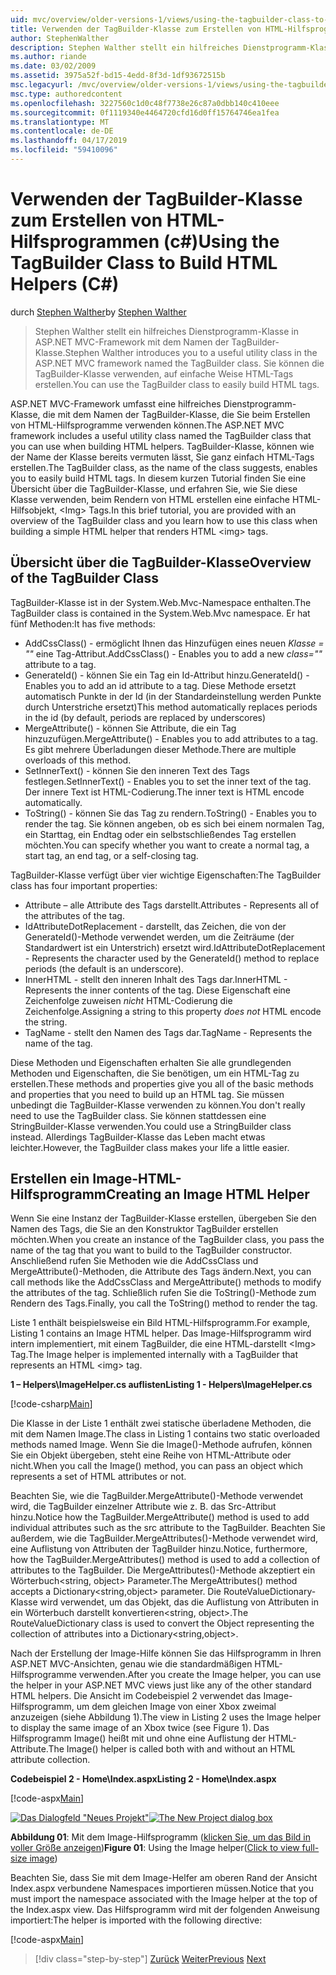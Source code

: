 ```yaml
---
uid: mvc/overview/older-versions-1/views/using-the-tagbuilder-class-to-build-html-helpers-cs
title: Verwenden der TagBuilder-Klasse zum Erstellen von HTML-Hilfsprogrammen (c#) | Microsoft-Dokumentation
author: StephenWalther
description: Stephen Walther stellt ein hilfreiches Dienstprogramm-Klasse in ASP.NET MVC-Framework mit dem Namen der TagBuilder-Klasse. Sie können die TagBuilder-Klasse, um problemlos verwenden...
ms.author: riande
ms.date: 03/02/2009
ms.assetid: 3975a52f-bd15-4edd-8f3d-1df93672515b
msc.legacyurl: /mvc/overview/older-versions-1/views/using-the-tagbuilder-class-to-build-html-helpers-cs
msc.type: authoredcontent
ms.openlocfilehash: 3227560c1d0c48f7738e26c87a0dbb140c410eee
ms.sourcegitcommit: 0f1119340e4464720cfd16d0ff15764746ea1fea
ms.translationtype: MT
ms.contentlocale: de-DE
ms.lasthandoff: 04/17/2019
ms.locfileid: "59410096"
---
```

# <a name="using-the-tagbuilder-class-to-build-html-helpers-c"></a><span data-ttu-id="1a72e-104">Verwenden der TagBuilder-Klasse zum Erstellen von HTML-Hilfsprogrammen (c#)</span><span class="sxs-lookup"><span data-stu-id="1a72e-104">Using the TagBuilder Class to Build HTML Helpers (C#)</span></span>

<span data-ttu-id="1a72e-105">durch [Stephen Walther](https://github.com/StephenWalther)</span><span class="sxs-lookup"><span data-stu-id="1a72e-105">by [Stephen Walther](https://github.com/StephenWalther)</span></span>

> <span data-ttu-id="1a72e-106">Stephen Walther stellt ein hilfreiches Dienstprogramm-Klasse in ASP.NET MVC-Framework mit dem Namen der TagBuilder-Klasse.</span><span class="sxs-lookup"><span data-stu-id="1a72e-106">Stephen Walther introduces you to a useful utility class in the ASP.NET MVC framework named the TagBuilder class.</span></span> <span data-ttu-id="1a72e-107">Sie können die TagBuilder-Klasse verwenden, auf einfache Weise HTML-Tags erstellen.</span><span class="sxs-lookup"><span data-stu-id="1a72e-107">You can use the TagBuilder class to easily build HTML tags.</span></span>


<span data-ttu-id="1a72e-108">ASP.NET MVC-Framework umfasst eine hilfreiches Dienstprogramm-Klasse, die mit dem Namen der TagBuilder-Klasse, die Sie beim Erstellen von HTML-Hilfsprogramme verwenden können.</span><span class="sxs-lookup"><span data-stu-id="1a72e-108">The ASP.NET MVC framework includes a useful utility class named the TagBuilder class that you can use when building HTML helpers.</span></span> <span data-ttu-id="1a72e-109">TagBuilder-Klasse, können wie der Name der Klasse bereits vermuten lässt, Sie ganz einfach HTML-Tags erstellen.</span><span class="sxs-lookup"><span data-stu-id="1a72e-109">The TagBuilder class, as the name of the class suggests, enables you to easily build HTML tags.</span></span> <span data-ttu-id="1a72e-110">In diesem kurzen Tutorial finden Sie eine Übersicht über die TagBuilder-Klasse, und erfahren Sie, wie Sie diese Klasse verwenden, beim Rendern von HTML erstellen eine einfache HTML-Hilfsobjekt, &lt;Img&gt; Tags.</span><span class="sxs-lookup"><span data-stu-id="1a72e-110">In this brief tutorial, you are provided with an overview of the TagBuilder class and you learn how to use this class when building a simple HTML helper that renders HTML &lt;img&gt; tags.</span></span>

## <a name="overview-of-the-tagbuilder-class"></a><span data-ttu-id="1a72e-111">Übersicht über die TagBuilder-Klasse</span><span class="sxs-lookup"><span data-stu-id="1a72e-111">Overview of the TagBuilder Class</span></span>

<span data-ttu-id="1a72e-112">TagBuilder-Klasse ist in der System.Web.Mvc-Namespace enthalten.</span><span class="sxs-lookup"><span data-stu-id="1a72e-112">The TagBuilder class is contained in the System.Web.Mvc namespace.</span></span> <span data-ttu-id="1a72e-113">Er hat fünf Methoden:</span><span class="sxs-lookup"><span data-stu-id="1a72e-113">It has five methods:</span></span>

- <span data-ttu-id="1a72e-114">AddCssClass() - ermöglicht Ihnen das Hinzufügen eines neuen *Klasse = ""* eine Tag-Attribut.</span><span class="sxs-lookup"><span data-stu-id="1a72e-114">AddCssClass() - Enables you to add a new *class=""* attribute to a tag.</span></span>
- <span data-ttu-id="1a72e-115">GenerateId() - können Sie ein Tag ein Id-Attribut hinzu.</span><span class="sxs-lookup"><span data-stu-id="1a72e-115">GenerateId() - Enables you to add an id attribute to a tag.</span></span> <span data-ttu-id="1a72e-116">Diese Methode ersetzt automatisch Punkte in der Id (in der Standardeinstellung werden Punkte durch Unterstriche ersetzt)</span><span class="sxs-lookup"><span data-stu-id="1a72e-116">This method automatically replaces periods in the id (by default, periods are replaced by underscores)</span></span>
- <span data-ttu-id="1a72e-117">MergeAttribute() - können Sie Attribute, die ein Tag hinzuzufügen.</span><span class="sxs-lookup"><span data-stu-id="1a72e-117">MergeAttribute() - Enables you to add attributes to a tag.</span></span> <span data-ttu-id="1a72e-118">Es gibt mehrere Überladungen dieser Methode.</span><span class="sxs-lookup"><span data-stu-id="1a72e-118">There are multiple overloads of this method.</span></span>
- <span data-ttu-id="1a72e-119">SetInnerText() - können Sie den inneren Text des Tags festlegen.</span><span class="sxs-lookup"><span data-stu-id="1a72e-119">SetInnerText() - Enables you to set the inner text of the tag.</span></span> <span data-ttu-id="1a72e-120">Der innere Text ist HTML-Codierung.</span><span class="sxs-lookup"><span data-stu-id="1a72e-120">The inner text is HTML encode automatically.</span></span>
- <span data-ttu-id="1a72e-121">ToString() - können Sie das Tag zu rendern.</span><span class="sxs-lookup"><span data-stu-id="1a72e-121">ToString() - Enables you to render the tag.</span></span> <span data-ttu-id="1a72e-122">Sie können angeben, ob es sich bei einem normalen Tag, ein Starttag, ein Endtag oder ein selbstschließendes Tag erstellen möchten.</span><span class="sxs-lookup"><span data-stu-id="1a72e-122">You can specify whether you want to create a normal tag, a start tag, an end tag, or a self-closing tag.</span></span>
  

<span data-ttu-id="1a72e-123">TagBuilder-Klasse verfügt über vier wichtige Eigenschaften:</span><span class="sxs-lookup"><span data-stu-id="1a72e-123">The TagBuilder class has four important properties:</span></span>

- <span data-ttu-id="1a72e-124">Attribute – alle Attribute des Tags darstellt.</span><span class="sxs-lookup"><span data-stu-id="1a72e-124">Attributes - Represents all of the attributes of the tag.</span></span>
- <span data-ttu-id="1a72e-125">IdAttributeDotReplacement - darstellt, das Zeichen, die von der GenerateId()-Methode verwendet werden, um die Zeiträume (der Standardwert ist ein Unterstrich) ersetzt wird.</span><span class="sxs-lookup"><span data-stu-id="1a72e-125">IdAttributeDotReplacement - Represents the character used by the GenerateId() method to replace periods (the default is an underscore).</span></span>
- <span data-ttu-id="1a72e-126">InnerHTML - stellt den inneren Inhalt des Tags dar.</span><span class="sxs-lookup"><span data-stu-id="1a72e-126">InnerHTML - Represents the inner contents of the tag.</span></span> <span data-ttu-id="1a72e-127">Diese Eigenschaft eine Zeichenfolge zuweisen *nicht* HTML-Codierung die Zeichenfolge.</span><span class="sxs-lookup"><span data-stu-id="1a72e-127">Assigning a string to this property *does not* HTML encode the string.</span></span>
- <span data-ttu-id="1a72e-128">TagName - stellt den Namen des Tags dar.</span><span class="sxs-lookup"><span data-stu-id="1a72e-128">TagName - Represents the name of the tag.</span></span>

<span data-ttu-id="1a72e-129">Diese Methoden und Eigenschaften erhalten Sie alle grundlegenden Methoden und Eigenschaften, die Sie benötigen, um ein HTML-Tag zu erstellen.</span><span class="sxs-lookup"><span data-stu-id="1a72e-129">These methods and properties give you all of the basic methods and properties that you need to build up an HTML tag.</span></span> <span data-ttu-id="1a72e-130">Sie müssen unbedingt die TagBuilder-Klasse verwenden zu können.</span><span class="sxs-lookup"><span data-stu-id="1a72e-130">You don't really need to use the TagBuilder class.</span></span> <span data-ttu-id="1a72e-131">Sie können stattdessen eine StringBuilder-Klasse verwenden.</span><span class="sxs-lookup"><span data-stu-id="1a72e-131">You could use a StringBuilder class instead.</span></span> <span data-ttu-id="1a72e-132">Allerdings TagBuilder-Klasse das Leben macht etwas leichter.</span><span class="sxs-lookup"><span data-stu-id="1a72e-132">However, the TagBuilder class makes your life a little easier.</span></span>

## <a name="creating-an-image-html-helper"></a><span data-ttu-id="1a72e-133">Erstellen ein Image-HTML-Hilfsprogramm</span><span class="sxs-lookup"><span data-stu-id="1a72e-133">Creating an Image HTML Helper</span></span>

<span data-ttu-id="1a72e-134">Wenn Sie eine Instanz der TagBuilder-Klasse erstellen, übergeben Sie den Namen des Tags, die Sie an den Konstruktor TagBuilder erstellen möchten.</span><span class="sxs-lookup"><span data-stu-id="1a72e-134">When you create an instance of the TagBuilder class, you pass the name of the tag that you want to build to the TagBuilder constructor.</span></span> <span data-ttu-id="1a72e-135">Anschließend rufen Sie Methoden wie die AddCssClass und MergeAttribute()-Methoden, die Attribute des Tags ändern.</span><span class="sxs-lookup"><span data-stu-id="1a72e-135">Next, you can call methods like the AddCssClass and MergeAttribute() methods to modify the attributes of the tag.</span></span> <span data-ttu-id="1a72e-136">Schließlich rufen Sie die ToString()-Methode zum Rendern des Tags.</span><span class="sxs-lookup"><span data-stu-id="1a72e-136">Finally, you call the ToString() method to render the tag.</span></span>

<span data-ttu-id="1a72e-137">Liste 1 enthält beispielsweise ein Bild HTML-Hilfsprogramm.</span><span class="sxs-lookup"><span data-stu-id="1a72e-137">For example, Listing 1 contains an Image HTML helper.</span></span> <span data-ttu-id="1a72e-138">Das Image-Hilfsprogramm wird intern implementiert, mit einem TagBuilder, die eine HTML-darstellt &lt;Img&gt; Tag.</span><span class="sxs-lookup"><span data-stu-id="1a72e-138">The Image helper is implemented internally with a TagBuilder that represents an HTML &lt;img&gt; tag.</span></span>

<span data-ttu-id="1a72e-139">**1 – Helpers\ImageHelper.cs auflisten**</span><span class="sxs-lookup"><span data-stu-id="1a72e-139">**Listing 1 - Helpers\ImageHelper.cs**</span></span>

[!code-csharp[Main](using-the-tagbuilder-class-to-build-html-helpers-cs/samples/sample1.cs)]

<span data-ttu-id="1a72e-140">Die Klasse in der Liste 1 enthält zwei statische überladene Methoden, die mit dem Namen Image.</span><span class="sxs-lookup"><span data-stu-id="1a72e-140">The class in Listing 1 contains two static overloaded methods named Image.</span></span> <span data-ttu-id="1a72e-141">Wenn Sie die Image()-Methode aufrufen, können Sie ein Objekt übergeben, steht eine Reihe von HTML-Attribute oder nicht.</span><span class="sxs-lookup"><span data-stu-id="1a72e-141">When you call the Image() method, you can pass an object which represents a set of HTML attributes or not.</span></span>

<span data-ttu-id="1a72e-142">Beachten Sie, wie die TagBuilder.MergeAttribute()-Methode verwendet wird, die TagBuilder einzelner Attribute wie z. B. das Src-Attribut hinzu.</span><span class="sxs-lookup"><span data-stu-id="1a72e-142">Notice how the TagBuilder.MergeAttribute() method is used to add individual attributes such as the src attribute to the TagBuilder.</span></span> <span data-ttu-id="1a72e-143">Beachten Sie außerdem, wie die TagBuilder.MergeAttributes()-Methode verwendet wird, eine Auflistung von Attributen der TagBuilder hinzu.</span><span class="sxs-lookup"><span data-stu-id="1a72e-143">Notice, furthermore, how the TagBuilder.MergeAttributes() method is used to add a collection of attributes to the TagBuilder.</span></span> <span data-ttu-id="1a72e-144">Die MergeAttributes()-Methode akzeptiert ein Wörterbuch&lt;string, object&gt; Parameter.</span><span class="sxs-lookup"><span data-stu-id="1a72e-144">The MergeAttributes() method accepts a Dictionary&lt;string,object&gt; parameter.</span></span> <span data-ttu-id="1a72e-145">Die RouteValueDictionary-Klasse wird verwendet, um das Objekt, das die Auflistung von Attributen in ein Wörterbuch darstellt konvertieren&lt;string, object&gt;.</span><span class="sxs-lookup"><span data-stu-id="1a72e-145">The RouteValueDictionary class is used to convert the Object representing the collection of attributes into a Dictionary&lt;string,object&gt;.</span></span>

<span data-ttu-id="1a72e-146">Nach der Erstellung der Image-Hilfe können Sie das Hilfsprogramm in Ihren ASP.NET MVC-Ansichten, genau wie die standardmäßigen HTML-Hilfsprogramme verwenden.</span><span class="sxs-lookup"><span data-stu-id="1a72e-146">After you create the Image helper, you can use the helper in your ASP.NET MVC views just like any of the other standard HTML helpers.</span></span> <span data-ttu-id="1a72e-147">Die Ansicht im Codebeispiel 2 verwendet das Image-Hilfsprogramm, um dem gleichen Image von einer Xbox zweimal anzuzeigen (siehe Abbildung 1).</span><span class="sxs-lookup"><span data-stu-id="1a72e-147">The view in Listing 2 uses the Image helper to display the same image of an Xbox twice (see Figure 1).</span></span> <span data-ttu-id="1a72e-148">Das Hilfsprogramm Image() heißt mit und ohne eine Auflistung der HTML-Attribute.</span><span class="sxs-lookup"><span data-stu-id="1a72e-148">The Image() helper is called both with and without an HTML attribute collection.</span></span>

<span data-ttu-id="1a72e-149">**Codebeispiel 2 - Home\Index.aspx**</span><span class="sxs-lookup"><span data-stu-id="1a72e-149">**Listing 2 - Home\Index.aspx**</span></span>

[!code-aspx[Main](using-the-tagbuilder-class-to-build-html-helpers-cs/samples/sample2.aspx)]


<span data-ttu-id="1a72e-150">[![Das Dialogfeld "Neues Projekt"](using-the-tagbuilder-class-to-build-html-helpers-cs/_static/image1.jpg)](using-the-tagbuilder-class-to-build-html-helpers-cs/_static/image1.png)</span><span class="sxs-lookup"><span data-stu-id="1a72e-150">[![The New Project dialog box](using-the-tagbuilder-class-to-build-html-helpers-cs/_static/image1.jpg)](using-the-tagbuilder-class-to-build-html-helpers-cs/_static/image1.png)</span></span>

<span data-ttu-id="1a72e-151">**Abbildung 01**: Mit dem Image-Hilfsprogramm ([klicken Sie, um das Bild in voller Größe anzeigen](using-the-tagbuilder-class-to-build-html-helpers-cs/_static/image2.png))</span><span class="sxs-lookup"><span data-stu-id="1a72e-151">**Figure 01**: Using the Image helper([Click to view full-size image](using-the-tagbuilder-class-to-build-html-helpers-cs/_static/image2.png))</span></span>


<span data-ttu-id="1a72e-152">Beachten Sie, dass Sie mit dem Image-Helfer am oberen Rand der Ansicht Index.aspx verbundene Namespaces importieren müssen.</span><span class="sxs-lookup"><span data-stu-id="1a72e-152">Notice that you must import the namespace associated with the Image helper at the top of the Index.aspx view.</span></span> <span data-ttu-id="1a72e-153">Das Hilfsprogramm wird mit der folgenden Anweisung importiert:</span><span class="sxs-lookup"><span data-stu-id="1a72e-153">The helper is imported with the following directive:</span></span>

[!code-aspx[Main](using-the-tagbuilder-class-to-build-html-helpers-cs/samples/sample3.aspx)]

> [!div class="step-by-step"]
> <span data-ttu-id="1a72e-154">[Zurück](creating-custom-html-helpers-cs.md)
> [Weiter](creating-page-layouts-with-view-master-pages-cs.md)</span><span class="sxs-lookup"><span data-stu-id="1a72e-154">[Previous](creating-custom-html-helpers-cs.md)
[Next](creating-page-layouts-with-view-master-pages-cs.md)</span></span>
